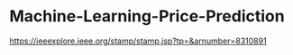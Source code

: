 # Machine-Learning-Price-Prediction
https://ieeexplore.ieee.org/stamp/stamp.jsp?tp=&arnumber=8310891
